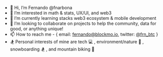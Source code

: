 - 👋 Hi, I’m Fernando @fnarbona
- 👀 I’m interested in math & stats, UX/UI, and web3
- 🌱 I’m currently learning stacks web3 ecosystem & mobile development
- 🤝 I’m looking to collaborate on projects to help the community, data for good, or anything unique!
- 📫 How to reach me - { email: <a href="mailto:fernando@blockmo.io">fernando@blockmo.io</a>, twitter: <a href="twitter.com/frn_btc">@frn_btc</a> }
- 🏂 Personal interests of mine are tech 💻 , environment/nature 🌳 , snowboarding 🏂 , and mountain biking 🚴 

<!---
fernando550/fernando550 is a ✨ special ✨ repository because its `README.md` (this file) appears on your GitHub profile.
You can click the Preview link to take a look at your changes.
--->
